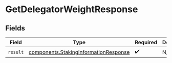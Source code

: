 # GetDelegatorWeightResponse


## Fields

| Field                                                                                          | Type                                                                                           | Required                                                                                       | Description                                                                                    |
| ---------------------------------------------------------------------------------------------- | ---------------------------------------------------------------------------------------------- | ---------------------------------------------------------------------------------------------- | ---------------------------------------------------------------------------------------------- |
| `result`                                                                                       | [components.StakingInformationResponse](../../models/components/stakinginformationresponse.md) | :heavy_check_mark:                                                                             | N/A                                                                                            |